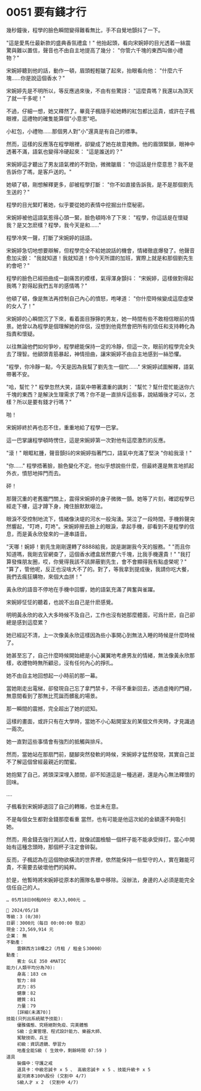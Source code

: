 # 0051 要有錢才行

幾秒鐘後，程學的臉色瞬間變得難看無比，手不自覺地顫抖了一下。

"這是愛馬仕最新款的盛典香氛禮盒！"
他抬起頭，看向宋婉婷的目光透着一絲震驚與難以置信，聲音也不由自主地提高了幾分：
"你管六千塊的東西叫做小禮物？"

宋婉婷聽到他的話，動作一頓，眉頭輕輕皺了起來，抬眼看向他：
"什麼六千塊……你是說這個香水？"

宋婉婷先是不明所以，等反應過來後，不由有些驚訝：
"這麼貴嗎？我還以為頂天了就一千多呢！"

不過，仔細一想，她又釋然了。畢竟子楓隨手給她轉的紅包都比這貴，或許在子楓眼裡，這禮物的確隻能算個"小意思"吧。

小紅包，小禮物……那個男人對"小"還真是有自己的標準。

然而，這樣的反應落在程學眼裡，卻變成了她在故意掩飾。他的眉頭緊鎖，眼神中透著不滿，語氣也變得冷硬起來：
"這是誰送的？"

宋婉婷這才聽出了男友語氣裡的不對勁，微微皺眉：
"你這話是什麼意思？我不是告訴你了嗎，是客戶送的。"

她頓了頓，剛想解釋更多，卻被程學打斷：
"你不如直接告訴我，是不是那個劉先生送的？"

程學的目光緊盯著她，似乎要從她的表情中挖掘出什麼秘密。

宋婉婷被他這語氣惹得心頭一緊，臉色頓時冷了下來：
"程學，你這話是在懷疑我？是又怎麽樣？程學，我今天是和……"

程學冷笑一聲，打斷了宋婉婷的話語。

宋婉婷急切地想要辯解，但程學完全不給她說話的機會，情緒徹底爆發了。他聲音愈加尖銳：
"我就知道！我就知道！你今天所謂的加班，實際上就是和那個劉先生約會吧？"

程學的臉色已經扭曲成一副痛苦的模樣，氣得渾身顫抖：
"宋婉婷，這樣做對得起我嗎？對得起我們五年的感情嗎？"

他頓了頓，像是無法再控制自己內心的憤怒，咆哮道：
"你什麼時候變成這麼虛榮的女人了！"

宋婉婷的心瞬間沉了下來，看着面目猙獰的男友，她一時間有些不敢相信眼前的情景。她曾以為程學是個理解她的伴侶，沒想到他竟然會把所有的信任和支持轉化為指責和懷疑。

以往無論他們如何爭吵，程學總能保持一定的冷靜，但這一次，眼前的程學完全失去了理智。他額頭青筋暴起，神情扭曲，讓宋婉婷不由自主地感到一絲恐懼。

"程學，你冷靜一點，今天是因為我幫了劉先生一個忙……"
宋婉婷試圖解釋，語氣帶著不安。

"哈，幫忙？"
程學忽然大笑，語氣中帶著濃重的諷刺：
"幫忙？幫什麼忙能送你六千塊的東西？是解決生理需求了嗎？你不是一直排斥這些事，說結婚後才可以，怎樣？所以是要有錢才行嗎？"

啪！

宋婉婷終於再也忍不住，重重地給了程學一巴掌。

這一巴掌讓程學頓時愣住，這是宋婉婷第一次對他有這麼激烈的反應。

"滾！"
眼眶紅腫，聲音顫抖的宋婉婷指著門口，語氣中充滿了堅決
"你給我滾！"

"你……"
程學捂著臉，臉色變化不定。他似乎想說些什麼，但最終還是無言地抓起外衣，憤怒地摔門而去。

砰！

那聲沉重的老舊鐵門關上，震得宋婉婷的身子微微一顫。她等了片刻，確認程學已經走下樓，這才蹲下身，掩住臉默默啜泣。

眼淚不受控制地流下，情緒像決堤的河水一般洶湧。哭泣了一段時間，手機鈴聲突然響起，"叮咚，叮咚"。宋婉婷擦去臉上的眼淚，拿起手機，卻看到不是程學的信息，而是黃永欣發來的一連串語音。

"天哪！婉婷！劉先生剛剛還轉了8888給我，說是謝謝我今天的服務。"
"而且你知道嗎，我剛去官網查了，這個香水禮盒居然要六千塊，比我手機還貴！"
"我打算發條朋友圈，哎，你覺得我該不該屏蔽劉先生，會不會顯得我有點虛榮呢？"
"算了，管他呢，反正也沒啥大不了的。對了，等我拿到提成後，我請你吃大餐，我們去瘋狂購物，來個大血拼！"

黃永欣的語音不停地在手機中回響，她的語氣充滿了興奮與雀躍。

宋婉婷怔怔的聽着，也說不出自己是什麽感覺。

明明黃永欣的收入大多時候不及自己，工作也沒有她那麼體面，可爲什麽，自己卻總是感到這麼累？

她已經記不清，上一次像黃永欣這樣因為些小事開心到無法入睡的時候是什麼時候了。

她甚至忘了，自己什麼時候開始總是小心翼翼地考慮男友的情緒，無法像黃永欣那樣，收禮物時無所顧忌，沒有任何內心的掙扎。

她不由自主地回想起一小時前的那一幕。

當她剛走出電梯，卻發現自己忘了拿門禁卡，不得不重新回去，透過虛掩的門縫，無意間看到了那無比荒誕而髒亂的場景。

那一瞬間的震撼，完全超出了她的認知。

這樣的畫面，或許只有在大學時，當她不小心點開室友的某個文件夾時，才見識過一兩次。

她一直對這些事情會有強烈的抵觸與排斥。

然而，當她站在那扇門前，腿腳突然發軟的時候，宋婉婷才猛然發現，其實自己並不了解這個曾經最親近的閨蜜。

她抱緊了自己，將頭深深埋入膝間，卻不知道這是一種逃避，還是內心無法釋懷的回味。

....

子楓看到宋婉婷退回了自己的轉賬，也並未在意。

不是每個女生都對金錢那麼看重
當然，也有可能是他這次給的金額還不夠吸引她。

然而，用金錢去強行測試人性，就像試圖檢驗一個杯子能不能承受摔打。當心中開始有這種念頭時，那個杯子注定會碎裂。

反而，子楓認為在這個物欲橫流的世界裡，依然能保持一些堅守的人，實在難能可貴，不需要去破壞他們的純粹。

於是，他暫時將宋婉婷從原本的團隊名單中移除。沒辦法，身邊的人必須是能完全信任自己的人。

`… 05月18日00點00分 收入3,000元 …`

```
📰 2024/05/18
等級：3 (0/30)
日薪：3000元（每日 00:00:00 發送）
現金：23,569,914 元
企業： 無
不動產：
    雲錦西方18樓之2（月租 / 租金＄30000）
動產：
    賓士 GLE 350 4MATIC
能力(人類平均分為70):
    身高：183 cm
    智力：88
    武力：85
    健康：82
    體質：81
    力量：79
    [詳細(未滿70)]
技能(只列出系統賦予技能):
    優雅儀態、究極絕對免疫、完美體態
    S級：企業管理、程式設計能力、樂器大師、
    駕駛技術、兵王
    初級：資訊透鏡、學習力
    地產全能S級 ( 生效中，剩餘時間 07:59 )
道具
    裝備中：守護之戒
    道具卡：中級忠誠卡 x 5 、 高級忠誠卡 x 5 、技能升級卡 x 5
    星河資本100%股份 (交割中 4/7)
    S級人才 x 2  (交割中 4/7)
```